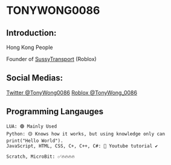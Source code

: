 # TONYWONG0086

## Introduction:

Hong Kong People

Founder of [SussyTransport](https://www.roblox.com/groups/33261292/Sussy-Transport#!/about) (Roblox)

## Social Medias:
[Twitter @TonyWong0086](https://x.com/TonyWong0086)
[Roblox @TonyWong_0086](https://www.roblox.com/users/1864912079/profile)

## Programming Langauges
```
LUA: 🟢 Mainly Used
Python: 🟡 Knows how it works, but using knowledge only can print("Hello World").
JavaScript, HTML, CSS, C+, C++, C#: 🔴 Youtube tutorial ✔️

Scratch, MicroBit: ✅🔥🔥🔥🔥
```
